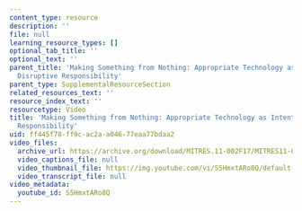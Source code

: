 ```yaml
---
content_type: resource
description: ''
file: null
learning_resource_types: []
optional_tab_title: ''
optional_text: ''
parent_title: 'Making Something from Nothing: Appropriate Technology as Intentionally
  Disruptive Responsibility'
parent_type: SupplementalResourceSection
related_resources_text: ''
resource_index_text: ''
resourcetype: Video
title: 'Making Something from Nothing: Appropriate Technology as Intentionally Disruptive
  Responsibility'
uid: ff445f78-ff9c-ac2a-a046-77eaa77bdaa2
video_files:
  archive_url: https://archive.org/download/MITRES.11-002F17/MITRES11-002F17_Video_01_300k.mp4
  video_captions_file: null
  video_thumbnail_file: https://img.youtube.com/vi/S5HmxtARo8Q/default.jpg
  video_transcript_file: null
video_metadata:
  youtube_id: S5HmxtARo8Q
---
```

